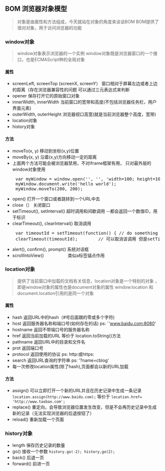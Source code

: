 

## BOM 浏览器对象模型
> 对象是由属性和方法组成，今天就站在对象的角度来谈谈BOM
> BOM提供了很对对象，用于访问浏览器的功能


### window对象
> window对象表示浏览器的一个实例
> window对象既是浏览器窗口的一个接口，也是ECMAScript种的全局对象


#### 属性

- screenLeft, screenTop (screenX, screenY） 窗口相对于屏幕左边或者上边的距离（存在浏览器兼容性的问题 可以通过三元表达式来判断
- opener  保存打开它的原始窗口对象
- innerWidth, innerWidth     当前窗口的宽带和高度(不包括浏览器任务栏，用户界面元素)
- outerWidth, outerHeight   浏览器视口高宽(就是当前浏览器整个高度，宽带)
- location对象
- history对象


#### 方法

- moveTo(x, y)	移动到坐标(x,y)位置
- moveBy(x, y)	沿着(x,y)方向移动一定的距离  
- 上面两个方法可能会被浏览器禁用，不对iframe框架有用， 只对最外层的window对象使用
<pre>
	var myWindow = window.open('', '', 'width=100; height=100');
	myWindow.document.write('hello world');
	myWindow.moveTo(200, 200);
</pre>	
- open() 打开一个窗口或者跳转到一个URL中去
- close（） 关闭窗口
- setTimeout(), setInterval() 超时调用和间歇调用 --都会返回一个数值ID，用于标识
- clearTimeout(), clearInterval()   取消调用
<pre>
	var timeoutId = setTimeout(function() { // do something }, 1000);
	clearTimeout(timeoutId);		// 可以取消该调用 但是setTimeout里面不能是一个匿名函数 否则无法取消
</pre>
- alert(), confirm(), prompt()   系统对话框
- scrollIntoView() 　　　　　     类似a标签锚点作用


### location对象
> 提供了当前窗口中加载的文档有关信息，location对象是一个特别的对象 ，即是window对象的属性也是document对象的属性
> window.location 和 document.location引用的是同一个对象

#### 属性
- hash 		返回URL中的hash（#号后面跟的零或多个字符)
- host 		返回服务器名称和端口号(如何存在的话)   ps: `'www.baidu.com:8080'
- hostname  返回不带端口号的服务器名称
- href     	返回当前加载的URL 等价于 location.toString()方法
- pathname  返回URL中的目录和文件名
- prot      返回端口号
- protocol  返回使用的协议  ps: http:或https:
- search    返回URL查询的字符串   ps: '?name=cblog'
- 每一次修改location属性(除了hash),页面都会以新的URL加载

#### 方法
- assign()  可以立即打开一个新的URL并且在历史记录中生成一条记录  `location.assign(http://www.baidu.com);` 等价于 	`location.href= 'http://www.taobao.com';`
- replace() 重定向，会导致浏览器位置发生改变，但是不会再历史记录中生成新的记录（无法实现浏览器的后退按钮了）
- reload()  重新加载一个页面


### history对象
- length     保存历史记录的数量
- go() 		 接收一个参数 `history.go(-2); history,go(2);`  
- back() 	 后退一页
- forward()  前进一页